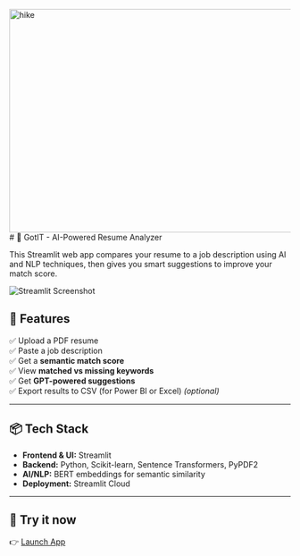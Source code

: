 <img width="917" height="400" alt="hike" src="https://github.com/user-attachments/assets/571048d1-83e6-4f1d-98a4-7ed8fdad6796" /> # 📄 GotIT - AI-Powered Resume Analyzer

This Streamlit web app compares your resume to a job description using AI and NLP techniques, then gives you smart suggestions to improve your match score.

![Streamlit Screenshot](https://streamlit.io/images/brand/streamlit-logo-primary-colormark-darktext.png)

## 🚀 Features

✅ Upload a PDF resume  
✅ Paste a job description  
✅ Get a **semantic match score**  
✅ View **matched vs missing keywords**  
✅ Get **GPT-powered suggestions**  
✅ Export results to CSV (for Power BI or Excel) *(optional)*

---

## 📦 Tech Stack

- **Frontend & UI:** Streamlit
- **Backend:** Python, Scikit-learn, Sentence Transformers, PyPDF2
- **AI/NLP:** BERT embeddings for semantic similarity
- **Deployment:** Streamlit Cloud

---

## 🚀 Try it now
👉 [Launch App](https://goitresume.streamlit.app/)
